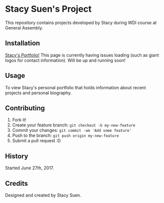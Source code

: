 # Stacy Suen's Project

This repository contains projects developed by Stacy during WDI course at General Assembly.


## Installation

[Stacy's Portfolio!](https://stacysn.github.io)
This page is currently having issues loading (such as giant logos for contact information).
Will be up and running soon! 

## Usage

To view Stacy's personal portfolio that holds information about recent projects and personal biography.

## Contributing

1. Fork it!
2. Create your feature branch: `git checkout -b my-new-feature`
3. Commit your changes: `git commit -am 'Add some feature'`
4. Push to the branch: `git push origin my-new-feature`
5. Submit a pull request :D

## History

Started June 27th, 2017.

## Credits

Designed and created by Stacy Suen.
